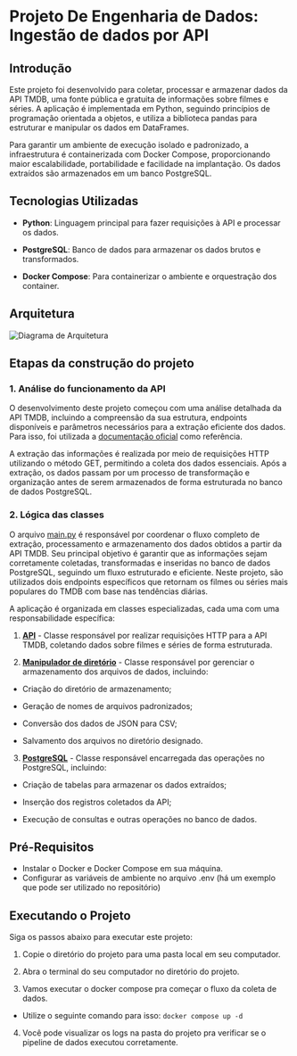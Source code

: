 
# Projeto De Engenharia de Dados: Ingestão de dados por API

  
## Introdução

Este projeto foi desenvolvido para coletar, processar e armazenar dados da API TMDB, uma fonte pública e gratuita de informações sobre filmes e séries. A aplicação é implementada em Python, seguindo princípios de programação orientada a objetos, e utiliza a biblioteca pandas para estruturar e manipular os dados em DataFrames.

Para garantir um ambiente de execução isolado e padronizado, a infraestrutura é containerizada com Docker Compose, proporcionando maior escalabilidade, portabilidade e facilidade na implantação. Os dados extraídos são armazenados em um banco PostgreSQL.

## Tecnologias Utilizadas

-  **Python**: Linguagem principal para fazer requisições à API e processar os dados.

-  **PostgreSQL**: Banco de dados para armazenar os dados brutos e transformados.

-  **Docker Compose**: Para containerizar o ambiente e orquestração dos container.
  

## Arquitetura

  

![Diagrama de Arquitetura](img/arquitetura.jpg)

  

## Etapas da construção do projeto

  
### 1. Análise do funcionamento da API

O desenvolvimento deste projeto começou com uma análise detalhada da API TMDB, incluindo a compreensão da sua estrutura, endpoints disponíveis e parâmetros necessários para a extração eficiente dos dados. Para isso, foi utilizada a [documentação oficial](https://developer.themoviedb.org/docs/getting-started) como referência.

A extração das informações é realizada por meio de requisições HTTP utilizando o método GET, permitindo a coleta dos dados essenciais. Após a extração, os dados passam por um processo de transformação e organização antes de serem armazenados de forma estruturada no banco de dados PostgreSQL.

### 2. Lógica das classes

O arquivo [main.py](src/classes/main.py) é responsável por coordenar o fluxo completo de extração, processamento e armazenamento dos dados obtidos a partir da API TMDB. Seu principal objetivo é garantir que as informações sejam corretamente coletadas, transformadas e inseridas no banco de dados PostgreSQL, seguindo um fluxo estruturado e eficiente. Neste projeto, são utilizados dois endpoints específicos que retornam os filmes ou séries mais populares do TMDB com base nas tendências diárias.

A aplicação é organizada em classes especializadas, cada uma com uma responsabilidade específica:

1.  [**API**](src/classes/api.py) - Classe responsável por realizar requisições HTTP para a API TMDB, coletando dados sobre filmes e séries de forma estruturada.

2.   [**Manipulador de diretório**](src/classes/manipuladiretorio.py)  -  Classe responsável por gerenciar o armazenamento dos arquivos de dados, incluindo:

- Criação do diretório de armazenamento;

- Geração de nomes de arquivos padronizados;

- Conversão dos dados de JSON para CSV;

- Salvamento dos arquivos no diretório designado.

3.   [**PostgreSQL**](src/classes/postgresql.py)  -  Classe responsável encarregada das operações no PostgreSQL, incluindo:

- Criação de tabelas para armazenar os dados extraídos;

- Inserção dos registros coletados da API;
  
- Execução de consultas e outras operações no banco de dados.

## Pré-Requisitos

- Instalar o Docker e Docker Compose em sua máquina.
- Configurar as variáveis de ambiente no arquivo .env (há um exemplo que pode ser utilizado no repositório)

## Executando o Projeto

Siga os passos abaixo para executar este projeto:

1. Copie o diretório do projeto para uma pasta local em seu computador.

2. Abra o terminal do seu computador no diretório do projeto.

3. Vamos executar o docker compose pra começar o fluxo da coleta de dados.

- Utilize o seguinte comando para isso: `docker compose up -d`
4. Você pode visualizar os logs na pasta do projeto pra verificar se o pipeline de dados executou corretamente.